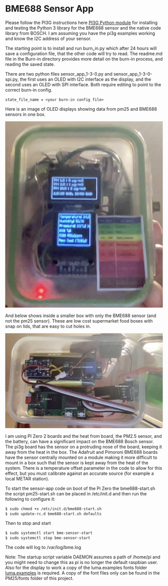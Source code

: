 # BME688 Sensor App
Please follow the PI3G instructions here [PI3G Python module](https://github.com/pi3g/bme68x-python-library) for installing and testing the Python 3 library for the BME688 sensor and the native code library from BOSCH. I am assuming you have the pi3g examples working and know the I2C address of your sensor. 

The starting point is to install and run burn_in.py which after 24 hours will save a configuration file, that the other code will try to read. The readme.md file in the Burn-in directory provides more detail on the burn-in process, and reading the saved state.

There are two python files sensor_app_1-3-0.py and sensor_app_1-3-0-spi.py, the first uses an OLED with I2C interface as the display, and the second uses an OLED with SPI interface.  Both require editing to point to the correct burn-in config.

```
state_file_name = <your burn-in config file>
```
Here is an image of OLED displays showing data from pm25 and BME688 sensors in one box.

![OLED](bme-oled.jpg)

And below shows inside a smaller box with only the BME688 sensor (and not the pm25 sensor). These are low cost supermarket food boxes with snap on lids, that are easy to cut holes in.

![Box](bme688box.jpg)


I am using PI Zero 2 boards and the heat from board, the PM2.5 sensor, and the battery, can have a significant impact on the BME688 Bosch sensor.  The pi3g board has the sensor on a protruding nose of the board, keeping it away from the heat in the box. The Adafruit and Pimoroni BME688 boards have the sensor centrally mounted on a module making it more  difficult to mount in a box such that the sensor is kept away from the heat of the system.   There is a temperature offset parameter in the code to allow for this effect, but you must calibrate against an accurate source (for example a local METAR station).

To start the sensor-app code on boot of the Pi Zero the bme688-start.sh the script pm25-start.sh can be placed in /etc/init.d and then run the following to configure it:

```
$ sudo chmod +x /etc/init.d/bme688-start.sh
$ sudo update-rc.d bme688-start.sh defaults
```
Then to stop and start

```
$ sudo systemctl start bme-sensor-start
$ sudo systemctl stop bme-sensor-start
```

The code will log to /var/log/bme.log

Note: The startup script variable DAEMON assumes a path of /home/pi and you might need to change this as pi is no longer the default raspbian user. Also for the display to work a copy of the luma.examples fonts folder [luma.examples](https://github.com/rm-hull/luma.examples) is required. A copy of the font files only can be found in the PM25/fonts folder of this project. 
